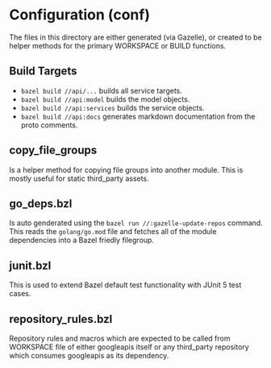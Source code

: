 <!--
 Copyright 2022 Ryan McGuinness

 Licensed under the Apache License, Version 2.0 (the "License");
 you may not use this file except in compliance with the License.
 You may obtain a copy of the License at

     http://www.apache.org/licenses/LICENSE-2.0

 Unless required by applicable law or agreed to in writing, software
 distributed under the License is distributed on an "AS IS" BASIS,
 WITHOUT WARRANTIES OR CONDITIONS OF ANY KIND, either express or implied.
 See the License for the specific language governing permissions and
 limitations under the License.
-->

# Configuration (conf)

The files in this directory are either generated (via Gazelle), or created to be helper methods for the primary WORKSPACE or BUILD functions.

## Build Targets

- `bazel build //api/...` builds all service targets.
- `bazel build //api:model` builds the model objects.
- `bazel build //api:services` builds the service objects.
- `bazel build //api:docs` generates markdown documentation from the proto comments.

## copy_file_groups

Is a helper method for copying file groups into another module. This is mostly useful for static third_party assets.

## go_deps.bzl

Is auto genderated using the `bazel run //:gazelle-update-repos` command. This reads the `golang/go.mod` file and fetches all of the module dependencies into a Bazel friedly filegroup.

## junit.bzl

This is used to extend Bazel default test functionality with JUnit 5 test cases.

## repository_rules.bzl

Repository rules and macros which are expected to be called from WORKSPACE file of either
googleapis itself or any third_party repository which consumes googleapis as its dependency.
